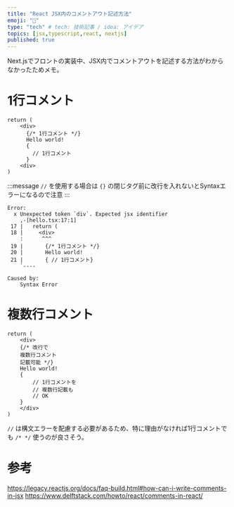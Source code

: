 ```yaml
---
title: "React JSX内のコメントアウト記述方法"
emoji: "📝"
type: "tech" # tech: 技術記事 / idea: アイデア
topics: [jsx,typescript,react, nextjs]
published: true
---
```

Next.jsでフロントの実装中、JSX内でコメントアウトを記述する方法がわからなかったためメモ。

# 1行コメント
```js:hello.tsx
return (
    <div>
      {/* 1行コメント */}
      Hello world!
      {
        // 1行コメント
      }
    <div>
)
```

:::message
`//` を使用する場合は `{}` の閉じタグ前に改行を入れないとSyntaxエラーになるので注意
:::

```
Error: 
  x Unexpected token `div`. Expected jsx identifier
    ,-[hello.tsx:17:1]
 17 |   return (
 18 |     <div>
    :      ^^^
 19 |       {/* 1行コメント */}
 20 |       Hello world!
 21 |       { // 1行コメント}
    `----

Caused by:
    Syntax Error
```

# 複数行コメント
```js:hello.tsx
return (
    <div>
    {/* 改行で
    複数行コメント
    記載可能 */}
    Hello world!
    {
        // 1行コメントを
        // 複数行記載も
        // OK
    }
    </div>
)
```

`//` は構文エラーを配慮する必要があるため、特に理由がなければ1行コメントでも `/* */` 使うのが良さそう。
# 参考
https://legacy.reactjs.org/docs/faq-build.html#how-can-i-write-comments-in-jsx
https://www.delftstack.com/howto/react/comments-in-react/